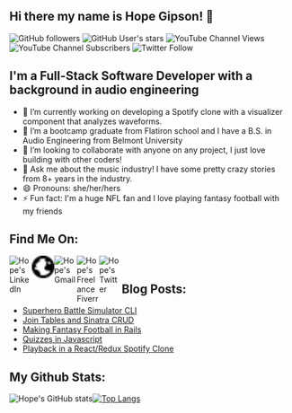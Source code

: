 ## Hi there my name is Hope Gipson! 👋

![GitHub followers](https://img.shields.io/github/followers/hopegipson?style=social)
![GitHub User's stars](https://img.shields.io/github/stars/hopegipson?style=social)
![YouTube Channel Views](https://img.shields.io/youtube/channel/views/UCJ7j_-t44D1CETa0pIhOqgQ?style=social)
![YouTube Channel Subscribers](https://img.shields.io/youtube/channel/subscribers/UCJ7j_-t44D1CETa0pIhOqgQ?style=social)
![Twitter Follow](https://img.shields.io/twitter/follow/hope_gipson?style=social)


## I'm a Full-Stack Software Developer with a background in audio engineering

- 🔭 I’m currently working on developing a Spotify clone with a visualizer component that analyzes waveforms.
- 🌱 I’m a bootcamp graduate from Flatiron school and I have a B.S. in Audio Engineering from Belmont University
- 👯 I’m looking to collaborate with anyone on any project, I just love building with other coders!
- 💬 Ask me about the music industry! I have some pretty crazy stories from 8+ years in the industry.
- 😄 Pronouns: she/her/hers
- ⚡ Fun fact: I'm a huge NFL fan and I love playing fantasy football with my friends

## Find Me On:

<a href="https://www.linkedin.com/in/hope-gipson/">
  <img align="left" alt="Hope's LinkedIn" width="40px" src="https://raw.githubusercontent.com/peterthehan/peterthehan/master/assets/linkedin.svg" />
</a>
<a href="https://hopegipson.github.io/">
  <img align="left" alt="Hope's Blog" width="40px" src="https://raw.githubusercontent.com/iconic/open-iconic/master/svg/globe.svg" />
</a>
<a href="mailto:gipson.hope@gmail.com">
  <img align="left" alt="Hope's Gmail" width="40px" src="https://image.flaticon.com/icons/png/512/281/281769.png" />
</a>
<a href="https://www.fiverr.com/users/nerdmilkstudios/">
  <img align="left" alt="Hope's Freelance Fiverr" width="40px" src="https://cdn.worldvectorlogo.com/logos/fiverr-1.svg" />
</a>
<a href="https://twitter.com/hope_gipson">
  <img align="left" alt="Hope's Twitter" width="40px" src="https://seeklogo.com/images/T/twitter-logo-A84FE9258E-seeklogo.com.png" />
</a>
<br>

## Blog Posts:

- [Superhero Battle Simulator CLI](https://thehopegipson.medium.com/dueling-defenders-making-your-own-superhero-battle-cli-tutorial-5850681c1fd9)
- [Join Tables and Sinatra CRUD](https://thehopegipson.medium.com/building-sinatra-crud-spooky-sightings-application-and-learning-more-about-join-tables-2d5a968864b4)
- [Making Fantasy Football in Rails](https://hopegipson.github.io/fantasy_football_and_rails)
- [Quizzes in Javascript](https://hopegipson.github.io/breaking_down_the_magic_of_a_hogwarts_quiz)
- [Playback in a React/Redux Spotify Clone](https://hopegipson.github.io/creating_spotify_from_scratch_using_redux)


## My Github Stats:

![Hope's GitHub stats](https://github-readme-stats.vercel.app/api?username=hopegipson&show_icons=true&theme=tokyonight)[![Top Langs](https://github-readme-stats.vercel.app/api/top-langs/?username=hopegipson&layout=compact&theme=tokyonight)](https://github.com/hopegipson/github-readme-stats)




